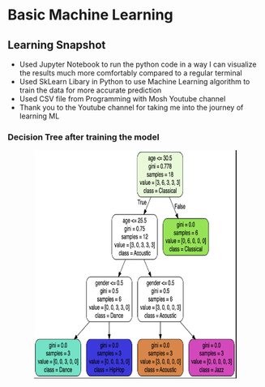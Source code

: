 # Basic Machine Learning

## Learning Snapshot
- Used Jupyter Notebook to run the python code in a way I can visualize the results much more comfortably compared to a regular terminal
- Used SkLearn Libary in Python to use Machine Learning algorithm to train the data for more accurate prediction
- Used CSV file from Programming with Mosh Youtube channel
- Thank you to the Youtube channel for taking me into the journey of learning ML
 
### Decision Tree after training the model
<p align="center">
    <img src="https://github.com/gyaltsentenzin/Basic-Machine-Learning/blob/main/DecisionTree.png" height="450" width="400" >
</p>
